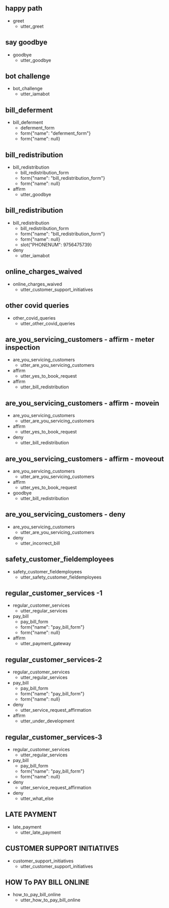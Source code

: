 ## happy path
* greet
  - utter_greet

## say goodbye
* goodbye
  - utter_goodbye

## bot challenge
* bot_challenge
  - utter_iamabot

## bill_deferment
* bill_deferment
  - deferment_form
  - form{"name": "deferment_form"}
  - form{"name": null} 

## bill_redistribution
* bill_redistribution
  - bill_redistribution_form
  - form{"name": "bill_redistribution_form"}
  - form{"name": null} 
* affirm
  - utter_goodbye

## bill_redistribution
* bill_redistribution
  - bill_redistribution_form
  - form{"name": "bill_redistribution_form"}
  - form{"name": null} 
  - slot{"PHONENUM": 9756475739}
* deny
  - utter_iamabot

## online_charges_waived
* online_charges_waived
  - utter_customer_support_initiatives

## other covid queries
* other_covid_queries
  - utter_other_covid_queries

## are_you_servicing_customers - affirm - meter inspection
* are_you_servicing_customers
  - utter_are_you_servicing_customers
* affirm
  - utter_yes_to_book_request
* affirm
  - utter_bill_redistribution

## are_you_servicing_customers - affirm - movein
* are_you_servicing_customers
  - utter_are_you_servicing_customers
* affirm
  - utter_yes_to_book_request
* deny
  - utter_bill_redistribution


## are_you_servicing_customers - affirm - moveout
* are_you_servicing_customers
  - utter_are_you_servicing_customers
* affirm
  - utter_yes_to_book_request
* goodbye
  - utter_bill_redistribution

## are_you_servicing_customers - deny
* are_you_servicing_customers
  - utter_are_you_servicing_customers
* deny
  - utter_incorrect_bill

## safety_customer_fieldemployees
* safety_customer_fieldemployees
  - utter_safety_customer_fieldemployees

## regular_customer_services -1
* regular_customer_services
  - utter_regular_services
* pay_bill
  - pay_bill_form
  - form{"name": "pay_bill_form"}
  - form{"name": null} 
* affirm 
  - utter_payment_gateway

## regular_customer_services-2
* regular_customer_services
  - utter_regular_services
* pay_bill
  - pay_bill_form
  - form{"name": "pay_bill_form"}
  - form{"name": null} 
* deny 
  - utter_service_request_affirmation
* affirm
  - utter_under_development

## regular_customer_services-3
* regular_customer_services
  - utter_regular_services
* pay_bill
  - pay_bill_form
  - form{"name": "pay_bill_form"}
  - form{"name": null} 
* deny 
  - utter_service_request_affirmation
* deny
  - utter_what_else

## LATE PAYMENT
* late_payment
  - utter_late_payment

## CUSTOMER SUPPORT INITIATIVES
* customer_support_initiatives
  - utter_customer_support_initiatives

## HOW To PAY BILL ONLINE
* how_to_pay_bill_online
  - utter_how_to_pay_bill_online